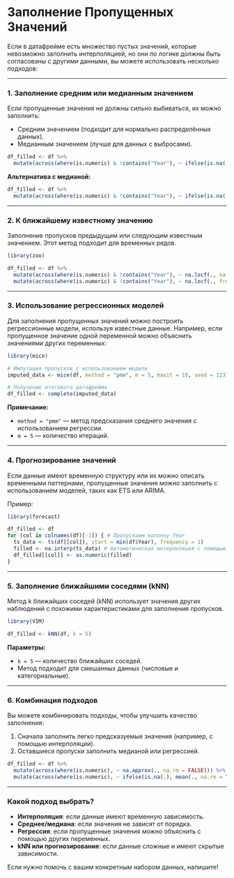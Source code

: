 # Заполнение Пропущенных Значений

Если в датафрейме есть множество пустых значений, которые невозможно заполнить интерполяцией, но они по логике должны быть согласованы с другими данными, вы можете использовать несколько подходов:

---

### **1. Заполнение средним или медианным значением**
Если пропущенные значения не должны сильно выбиваться, их можно заполнить:
- Средним значением (подходит для нормально распределённых данных).
- Медианным значением (лучше для данных с выбросами).

```R
df_filled <- df %>%
  mutate(across(where(is.numeric) & !contains("Year"), ~ ifelse(is.na(.), mean(., na.rm = TRUE), .)))
```

**Альтернатива с медианой:**
```R
df_filled <- df %>%
  mutate(across(where(is.numeric) & !contains("Year"), ~ ifelse(is.na(.), median(., na.rm = TRUE), .)))
```

---

### **2. К ближайшему известному значению**
Заполнение пропусков предыдущим или следующим известным значением. Этот метод подходит для временных рядов.

```R
library(zoo)

df_filled <- df %>%
  mutate(across(where(is.numeric) & !contains("Year"), ~ na.locf(., na.rm = FALSE))) %>% # Пропуски предыдущим
  mutate(across(where(is.numeric) & !contains("Year"), ~ na.locf(., fromLast = TRUE, na.rm = FALSE))) # Пропуски следующим
```

---

### **3. Использование регрессионных моделей**
Для заполнения пропущенных значений можно построить регрессионные модели, используя известные данные. Например, если пропущенное значение одной переменной можно объяснить значениями других переменных:

```R
library(mice)

# Импутация пропусков с использованием модели
imputed_data <- mice(df, method = "pmm", m = 5, maxit = 10, seed = 123)

# Получение итогового датафрейма
df_filled <- complete(imputed_data)
```

**Примечание:**
- `method = "pmm"` — метод предсказания среднего значения с использованием регрессии.
- `m = 5` — количество итераций.

---

### **4. Прогнозирование значений**
Если данные имеют временную структуру или их можно описать временными паттернами, пропущенные значения можно заполнить с использованием моделей, таких как ETS или ARIMA.

Пример:
```R
library(forecast)

df_filled <- df
for (col in colnames(df)[-1]) { # Пропускаем колонку Year
  ts_data <- ts(df[[col]], start = min(df$Year), frequency = 1)
  filled <- na.interp(ts_data) # Автоматическая интерполяция с помощью ETS
  df_filled[[col]] <- as.numeric(filled)
}
```

---

### **5. Заполнение ближайшими соседями (kNN)**
Метод k ближайших соседей (kNN) использует значения других наблюдений с похожими характеристиками для заполнения пропусков.

```R
library(VIM)

df_filled <- kNN(df, k = 5)
```

**Параметры:**
- `k = 5` — количество ближайших соседей.
- Метод подходит для смешанных данных (числовые и категориальные).

---

### **6. Комбинация подходов**
Вы можете комбинировать подходы, чтобы улучшить качество заполнения:
1. Сначала заполнить легко предсказуемые значения (например, с помощью интерполяции).
2. Оставшиеся пропуски заполнить медианой или регрессией.

```R
df_filled <- df %>%
  mutate(across(where(is.numeric), ~ na.approx(., na.rm = FALSE))) %>%  # Интерполяция
  mutate(across(where(is.numeric), ~ ifelse(is.na(.), mean(., na.rm = TRUE), .))) # Среднее для остальных
```

---

### Какой подход выбрать?

- **Интерполяция**: если данные имеют временную зависимость.
- **Среднее/медиана**: если значения не зависят от порядка.
- **Регрессия**: если пропущенные значения можно объяснить с помощью других переменных.
- **kNN или прогнозирование**: если данные сложные и имеют скрытые зависимости.

Если нужно помочь с вашим конкретным набором данных, напишите!